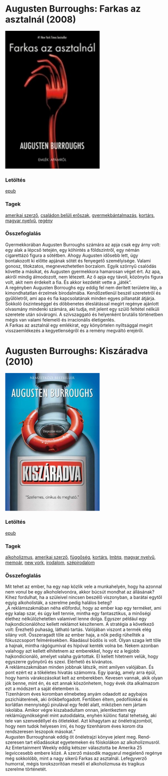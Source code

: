 # <a name="id_977">Augusten Burroughs: Farkas az asztalnál (2008)</a>
<img src="https://github.com/BercziSandor/calibre_lib/raw/main/libs/main/Augusten%20Burroughs/Farkas%20az%20asztalnal%20%28977%29/cover.jpg" alt="cover" width="300"/>

### Letöltés
[epub](https://github.com/BercziSandor/calibre_lib/raw/main/libs/main/Augusten%20Burroughs/Farkas%20az%20asztalnal%20%28977%29/Farkas%20az%20asztalnal%20-%20Augusten%20Burroughs.epub)

### Tagek
[amerikai szerző](https://github.com/berczisandor/calibre_lib/blob/main/libs/main/_tags/amerikai%20szerz%c5%91.md), [családon belüli erőszak](https://github.com/berczisandor/calibre_lib/blob/main/libs/main/_tags/csal%c3%a1don%20bel%c3%bcli%20er%c5%91szak.md), [gyermekbántalmazás](https://github.com/berczisandor/calibre_lib/blob/main/libs/main/_tags/gyermekb%c3%a1ntalmaz%c3%a1s.md), [kortárs](https://github.com/berczisandor/calibre_lib/blob/main/libs/main/_tags/kort%c3%a1rs.md), [magyar nyelvű](https://github.com/berczisandor/calibre_lib/blob/main/libs/main/_tags/magyar%20nyelv%c5%b1.md), [regény](https://github.com/berczisandor/calibre_lib/blob/main/libs/main/_tags/reg%c3%a9ny.md)

### Összefoglalás
<div>
<p>Gyermekkorában ​Augusten Burroughs számára az apja csak egy árny volt: egy alak a lépcső tetején, egy köhintés a földszintről, egy némán cigarettázó figura a sötétben. Ahogy Augusten idősebb lett, úgy bontakozott ki előtte apjának sötét és fenyegető személyisége. Valami gonosz, titokzatos, megnevezhetetlen borzalom. Egyik szörnyű csalódás követte a másikat, és Augusten gyermekkora hamarosan véget ért. Az apa, akiről mindig álmodozott, nem létezett. Az ő apja egy távoli, közönyös figura volt, akit nem érdekelt a fia. És akkor kezdetét vette a „játék”.<br>A regényben Augusten Borroughs egy eddig fel nem derített területre lép, a kimondhatatlan érzelmek birodalmába. Kendőzetlenül beszél szeretetről és gyűlöletről, ami apa és fia kapcsolatának minden egyes pillanatát átjárja. Sokkoló őszinteséggel és döbbenetes éleslátással megírt regénye ajánlott olvasmány mindenki számára, aki tudja, mit jelent egy szülő feltétel nélküli szeretete után sóvárogni. A szívszaggató és helyenként brutális történetben mégis van valami felemelő és irracionális életigenlés.<br>A Farkas az asztalnál egy emlékirat, egy könyörtelen nyíltsággal megírt visszaemlékezés a kegyetlenségről és a remény megváltó erejéről.</p></div>


# <a name="id_968">Augusten Burroughs: Kiszáradva (2010)</a>
<img src="https://github.com/BercziSandor/calibre_lib/raw/main/libs/main/Augusten%20Burroughs/Kiszaradva%20%28968%29/cover.jpg" alt="cover" width="300"/>

### Letöltés
[epub](https://github.com/BercziSandor/calibre_lib/raw/main/libs/main/Augusten%20Burroughs/Kiszaradva%20%28968%29/Kiszaradva%20-%20Augusten%20Burroughs.epub)

### Tagek
[alkoholizmus](https://github.com/berczisandor/calibre_lib/blob/main/libs/main/_tags/alkoholizmus.md), [amerikai szerző](https://github.com/berczisandor/calibre_lib/blob/main/libs/main/_tags/amerikai%20szerz%c5%91.md), [függőség](https://github.com/berczisandor/calibre_lib/blob/main/libs/main/_tags/f%c3%bcgg%c5%91s%c3%a9g.md), [kortárs](https://github.com/berczisandor/calibre_lib/blob/main/libs/main/_tags/kort%c3%a1rs.md), [lmbtq](https://github.com/berczisandor/calibre_lib/blob/main/libs/main/_tags/lmbtq.md), [magyar nyelvű](https://github.com/berczisandor/calibre_lib/blob/main/libs/main/_tags/magyar%20nyelv%c5%b1.md), [memoár](https://github.com/berczisandor/calibre_lib/blob/main/libs/main/_tags/memo%c3%a1r.md), [new york](https://github.com/berczisandor/calibre_lib/blob/main/libs/main/_tags/new%20york.md), [irodalom](https://github.com/berczisandor/calibre_lib/blob/main/libs/main/_tags/irodalom.md), [szépirodalom](https://github.com/berczisandor/calibre_lib/blob/main/libs/main/_tags/sz%c3%a9pirodalom.md)

### Összefoglalás
<div>
<p>Mit ​tehet az ember, ha egy nap közlik vele a munkahelyén, hogy ha azonnal nem vonul be egy alkoholelvonóra, akkor búcsút mondhat az állásának? Kihez fordulhat, ha a szüleivel nincsen beszélő viszonyban, a barátai egytől egyig alkoholisták, a szerelme pedig halálos beteg?<br>„A reklámszakmában néha előfordul, hogy az ember kap egy terméket, ami egy kalap szar, és úgy kell tennie, mintha egy fantasztikus, a minőségi élethez nélkülözhetetlen valamivel lenne dolga. Egyszer például egy hajkondicionálóhoz kellett reklámot készítenem. A stratégia a következő volt: Érezhető puhaság, látható tartás. Valójában vi­szont a termék elég silány volt. Összeragadt tőle az ember haja, a nők pedig rühellték a fókuszcsoport felmérésekben. Ráadásul büdös is volt. Olyan szaga lett tőle a hajnak, mintha rágógumival és hipóval kenték volna be. Nekem azonban valahogy azt kellett elhitetnem az emberekkel, hogy ez a legjobb hajkondicionáló, amelyet valaha gyártottak. El kellett hitetnem velük, hogy egy­szerre gyönyörű és szexi. Elérhető és kívánatos.<br>A reklámszakmában minden jobbnak látszik, mint amilyen valójában. És pont ezért ez a tökéletes hivatás számomra. Egy iparág, amely arra épül, hogy hamis várakozásokat kelt az emberekben. Kevesen vannak, akik olyan jók benne, mint én, és ezt annak köszönhetem, hogy évek óta alkalmazom ezt a módszert a saját életemben is.<br>Tizenhárom éves koromban elmebeteg anyám odaadott az agybajos pszichiáterének, aki örökbefogadott. Fertőben éltem, pedofilokkal és korlátlan mennyiségű pirulával egy fedél alatt, miközben nem jártam iskolába. Amikor végre kiszabadultam onnan, jelentkeztem egy reklámügynökségnél mint autodidakta, enyhén különc fiatal tehetség, aki tele van szenvedéllyel és ötletekkel. Azt kihagytam az önéletrajzomból, hogy nem tudok helyesen írni, és hogy tizenhárom éves korom óta rendszeresen leszopok másokat.”<br>Augusten Burroughsnak eddig öt önéletrajzi könyve jelent meg. Rend­szeresen tart előadásokat egyetemeken és főiskolákon az alkoholizmusról. Az Entertainment Weekly eddig kétszer választotta be Amerika 25 legviccesebb embere közé. A szer­ző második magyarul megjelenő regénye még sokkolóbb, mint a nagy sikerű Farkas az asztalnál. Lefegy­verző humorral, mégis torokszorítóan meséli el alkoholizmusa és tragikus szerelme történetét.</p></div>


